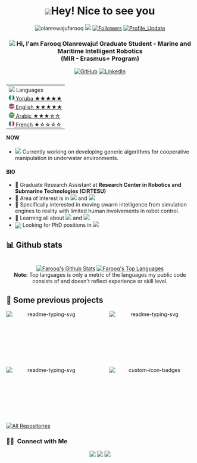 <h1 align="center"> <img src="https://emojis.slackmojis.com/emojis/images/1531849430/4246/blob-sunglasses.gif?1531849430" width="36"/>Hey! Nice to see you </h1>

<p align="center"> 
    <img src="https://komarev.com/ghpvc/?username=olanrewajufarooq" alt="olanrewajufarooq"/> 
    <a href="https://github.com/olanrewajufarooq/olanrewajufarooq/pulse" alt="Activity"><img src="https://img.shields.io/github/commit-activity/m/olanrewajufarooq/olanrewajufarooq" /></a>
    <a href="https://github.com/olanrewajufarooq?tab=followers"><img alt="Followers" src="https://img.shields.io/github/followers/olanrewajufarooq?color=4C1&logo=github"></a>
    <a href="https://github.com/olanrewajufarooq/olanrewajufarooq" target="_blank"><img alt="Profile_Update" src="https://img.shields.io/github/last-commit/olanrewajufarooq/olanrewajufarooq?label=Profile%20update&style=fflat-square"></a>
</p> 


<h3 align="center"> 
    <img src="https://media.giphy.com/media/hvRJCLFzcasrR4ia7z/giphy.gif" width="21"></a> Hi, I'am Farooq Olanrewaju! Graduate Student - Marine and Maritime Intelligent Robotics <br> (MIR - Erasmus+ Program)
</h3> 

<p align="center">   

</p> 
<p align="center"> 
    <a href="https://github.com/olanrewajufarooq" target="_blank"><img alt="GitHub" src="https://img.shields.io/badge/-@olanrewajufarooq-181717?style=flat-square&logo=GitHub&logoColor=white"></a>
    <a href="https://www.linkedin.com/in/olanrewajufarooq" target="_blank"><img alt="LinkedIn" src="https://img.shields.io/badge/-olanrewajufarooq-0077B5?style=flat-square&logo=Linkedin&logoColor=white"></a>
    <!-- <a href="https://www.researchgate.net/profile/Milan-Parmar" target="_blank"><img alt="ResearchGate" src="https://img.shields.io/badge/-Milaan&#8208;Parmar-00CCBB?style=flat-square&logo=ResearchGate&logoColor=white"></a> -->
    <!-- <a href="https://orcid.org/0000-0002-7596-407X" target="_blank"><img alt="ORCID" src="https://img.shields.io/badge/-0000&#8208;0002&#8208;7596&#8208;407X-A6CE39?style=flat-square&logo=ORCID&logoColor=white"></a> -->
    <!-- <a href="https://publons.com/researcher/3190369/milan-parmar" target="_blank"><img alt="publons" src="https://img.shields.io/badge/-Milan Parmar-336699?style=flat-square&logo=PUBLONS&logoColor=white"></a> -->
    <!-- <a href="https://scholar.google.com/citations?user=TV396CYAAAAJ&hl=en" target="_blank"><img alt="GoogleScholar" src="https://img.shields.io/badge/-Milan Parmar-4885ED?style=flat-square&logo=Google-Scholar&logoColor=white"></a> -->
    <!-- <img alt="WeChat" src="https://img.shields.io/badge/-milaanparmar9-4C1?style=flat-square&logo=wechat&logoColor=white"></a> -->
    <!-- <img alt="Skype" src="https://img.shields.io/badge/milaan.09-blue?flat-square&logo=skype&logoColor=white"></a> -->
</p> 


<table align="right">
    <tr><td><img src="https://github.com/milaan9/milaan9/blob/main/3898082.svg" width="25"> Languages</a></td></tr>
    <tr><td><a href="README.md"><img src="https://github.com/olanrewajufarooq/olanrewajufarooq/blob/main/icons/NGR.png" height="15"> Yoruba ★★★★★</a></td></tr>
    <tr><td><a href="README.md"><img src="https://github.com/olanrewajufarooq/olanrewajufarooq/blob/main/icons/ENG.png" height="15"> English ★★★★★</a></td></tr>
    <tr><td><a href="README_pt.md"><img src="https://github.com/olanrewajufarooq/olanrewajufarooq/blob/main/icons/KSA.png" height="15"> Arabic ★★★☆☆</a></td></tr>
    <tr><td><a href="README_pt.md"><img src="https://github.com/olanrewajufarooq/olanrewajufarooq/blob/main/icons/FRA.png" height="15"> French ★☆☆☆☆</a></td></tr>
</table>

#### NOW
- <img src="https://github.com/TheDudeThatCode/TheDudeThatCode/blob/master/Assets/Developer.gif" width="28"> Currently working on developing generic algorithms for cooperative manipulation in underwater environments.

#### BIO

- 🏢 Graduate Research Assistant at **Research Center in Robotics and Submarine Technologies (CIRTESU)**
- 🔭 Area of interest is in <img src="https://img.shields.io/badge/MultiRobot Systems-green"> and <img src="https://img.shields.io/badge/Swarm Intelligence-blue">
- 🎯 Specifically interested in moving swarm intelligence from simulation engines to reality with limited human involvements in robot control.
- 🌱 Learning all about <img src="https://img.shields.io/badge/Robot Modelling and Control-brown"> and <img src="https://img.shields.io/badge/AI in Robotics-purple">
- <img align ='center' width ='27' src='https://media.giphy.com/media/LnQjpWaON8nhr21vNW/giphy.gif'> Looking for PhD positions in <img src="https://img.shields.io/badge/Robotics in Complex Environments-red">

<!-- GitHub stats section -->

## 📊 Github stats

<!-- Bassed on: https://github.com/anuraghazra/github-readme-stats -->
<p align="center">
  <br/>
  <a href="https://github.com/olanrewajufarooq/olanrewajufarooq"><img alt="Farooq's Github Stats" src="https://github-readme-stats.vercel.app/api/?username=olanrewajufarooq&show_icons=true&count_private=true&theme=react&bg_color=1F222E&title_color=7cebf5&icon_color=2d7de4&show_icons=true&border_color=7cebf5&border_radius=10" height="192px"/></a>
  <a href="https://github.com/olanrewajufarooq/olanrewajufarooq"><img alt="Farooq's Top Languages" src="https://github-readme-stats.vercel.app/api/top-langs/?username=olanrewajufarooq&langs_count=6&layout=compact&theme=react&bg_color=1F222E&title_color=7cebf5&icon_color=2d7de4&show_icons=true&border_color=7cebf5&border_radius=10" height="192px"/></a>
  <br/>
  <b>Note:</b> Top languages is only a metric of the languages my public code consists of and doesn't reflect experience or skill level.
</p>

<!-- Projects section -->

## 📘 Some previous projects

<!-- Bassed on: Repo info cards - https://github.com/anuraghazra/github-readme-stats -->
<p align="center">
  <p style="widht: 100%;" align="center">
    <a href="https://github.com/olanrewajufarooq/OceanographyAnalysis"><img align="left" width="45%" height="150px" src="https://github-readme-stats.vercel.app/api/pin/?username=olanrewajufarooq&repo=OceanographyAnalysis&bg_color=1F222E&title_color=7cebf5&icon_color=2d7de4&theme=react&border_color=7cebf5&border_radius=10&show_icons=true" alt="readme-typing-svg"></a>
    <a href="https://github.com/olanrewajufarooq/BlueROVCompetition"><img align="right" width="45%" height="150px" src="https://github-readme-stats.vercel.app/api/pin/?username=olanrewajufarooq&repo=BlueROVCompetition&bg_color=1F222E&title_color=7cebf5&icon_color=2d7de4&theme=react&border_color=7cebf5&border_radius=10&show_icons=true" alt="readme-typing-svg"></a>
  </p>
  <p align="center">&#8192;</p>
  <p style="widht: 100%;" align="center">
    <a href="https://github.com/olanrewajufarooq/FlexibleArmControl"><img align="left" width="45%" height="150px" src="https://github-readme-stats.vercel.app/api/pin/?username=olanrewajufarooq&repo=FlexibleArmControl&bg_color=1F222E&title_color=7cebf5&icon_color=2d7de4&theme=react&border_color=7cebf5&border_radius=10&show_icons=true" alt="readme-typing-svg"></a>
    <a href="https://github.com/olanrewajufarooq/MIRUnderwaterRobotics"><img align="right" width="45%" height="150px" src="https://github-readme-stats.vercel.app/api/pin?username=olanrewajufarooq&repo=MIRUnderwaterRobotics&theme=react&border_color=7cebf5&border_radius=10&bg_color=1F222E&title_color=7cebf5&icon_color=2d7de4&show_icons=true" alt="custom-icon-badges"></a>
  </p>
</p>

<p align="center">&#8192;</p>
<p align="center">&#8192;</p>

<p align="left">
  <a href="https://github.com/olanrewajufarooq?tab=repositories"><img alt="All Repositories" title="All Repositories" src="https://custom-icon-badges.herokuapp.com/badge/-All%20Repos-2962FF?style=for-the-badge&logoColor=white&logo=repo"/></a>
</p>

### 🤝🏻 &nbsp;Connect with Me

<p align="center">
<a href="https://www.olanrewajufarooq.com"><img src="https://img.shields.io/badge/-olanrewajufarooq.com-3423A6?style=flat&logo=Google-Chrome&logoColor=white"/></a>
<a href="https://linkedin.com/in/olanrewajufarooq"><img src="https://img.shields.io/badge/-Farooq%20Olanrewaju-0077B5?style=flat&logo=Linkedin&logoColor=white"/></a>
<a href="mailto:olanrewajufarooq@yahoo.com"><img src="https://img.shields.io/badge/-olanrewajufarooq@yahoo.com-D14836?style=flat&logo=Yahoo&logoColor=white"/></a>
</p>
